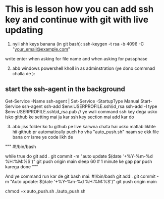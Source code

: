 # This is lesson how you can add ssh key and continue with git with live updating



1. nyii shh keys banana (in git bash):
ssh-keygen -t rsa -b 4096 -C "your_email@example.com"

write enter when asking for file name and when asking for passphase 

2. abb windows powershell kholl in as adminstration (ye dono commnad challa de ):
## start the ssh-agent in the background
Get-Service -Name ssh-agent | Set-Service -StartupType Manual
Start-Service ssh-agent
ssh-add $env:USERPROFILE\.ssh\id_rsa
ssh-add -l
type $env:USERPROFILE\.ssh\id_rsa.pub   // ye wali command ssh key dega usko isko github ke setting mai ja kar ssh key section mai add kar do

3. abb jiss folder ko tu github pe live karwna chata hai usko matlab likhte hii github pr automatically puch ho vha "auto_push.sh" naam se ekk file bana orr isme ye code likh de 

"""
#!/bin/bash

while true
do
  git add .
  git commit -m "auto update $(date '+%Y-%m-%d %H:%M:%S')"
  git push origin main
  sleep 60   # 1 minute ke gap par push karega
done
"""

And ye command run kar de git bash mai:
#!/bin/bash
git add .
git commit -m "Auto update: $(date '+%Y-%m-%d %H:%M:%S')"
git push origin main

chmod +x auto_push.sh
./auto_push.sh


